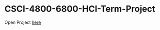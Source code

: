 # CSCI-4800-6800-HCI-Term-Project

Open Project [here](https://ehsanlatif.github.io/CSCI-4800-6800-HCI-Term-Project)
